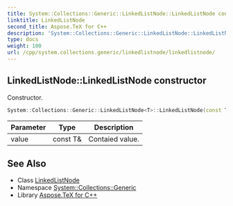 ```yaml
---
title: System::Collections::Generic::LinkedListNode::LinkedListNode constructor
linktitle: LinkedListNode
second_title: Aspose.TeX for C++
description: 'System::Collections::Generic::LinkedListNode::LinkedListNode constructor. Constructor in C++.'
type: docs
weight: 100
url: /cpp/system.collections.generic/linkedlistnode/linkedlistnode/
---
```

## LinkedListNode::LinkedListNode constructor


Constructor.

```cpp
System::Collections::Generic::LinkedListNode<T>::LinkedListNode(const T &value)
```


| Parameter | Type | Description |
| --- | --- | --- |
| value | const T\& | Contaied value. |

## See Also

* Class [LinkedListNode](../)
* Namespace [System::Collections::Generic](../../)
* Library [Aspose.TeX for C++](../../../)
